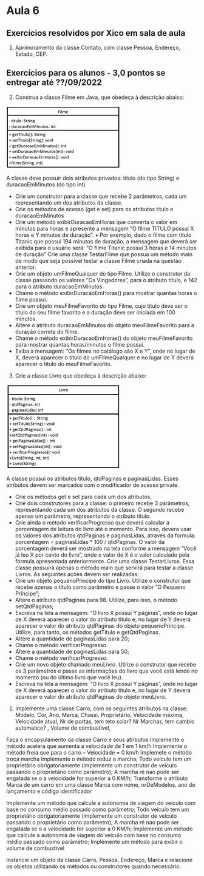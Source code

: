 # Aula 6

## Exercícios resolvidos por Xico em sala de aula
1. Aprimoramento da classe Contato, com classe Pessoa, Endereço, Estado, CEP.

## Exercícios para os alunos - 3,0 pontos se entregar até ??/09/2022
2. Construa a classe Filme em Java, que obedeça à descrição abaixo:

![Classe Filme](filme2.jpg)

A classe deve possuir dois atributos privados: titulo (do tipo String) e duracaoEmMinutos (do tipo int)
- Crie um construtor para a classe que recebe 2 parâmetros, cada um representando um dos atributos da
classe.
- Crie os métodos de acesso (get e set) para os atributos titulo e duracaoEmMinutos
- Crie um método exibirDuracaoEmHoras que converta o valor em minutos para horas e apresente a
mensagem “O filme TITULO possui X horas e Y minutos de duração”.
▪ Por exemplo, dado o filme com título Titanic que possui 194 minutos de duração, a mensagem que
deverá ser exibida para o usuário será:
“O filme Titanic possui 3 horas e 14 minutos de duração”
Crie uma classe TestarFilme que possua um método main de modo que seja possível testar a classe Filme criada na
questão anterior.
- Crie um objeto umFilmeQualquer do tipo Filme. Utilize o construtor da classe passando os valores “Os
Vingadores”, para o atributo título, e 142 para o atributo duracaoEmMinutos.
- Chame o método exibirDuracaoEmHoras() para mostrar quantas horas o filme possui.
- Crie um objeto meuFilmeFavorito do tipo Filme, cujo título deve ser o título do seu filme favorito e a
duração deve ser iniciada em 100 minutos.
- Altere o atributo duracaoEmMinutos do objeto meuFilmeFavorito para a duração correta do filme.
- Chame o método exibirDuracaoEmHoras() do objeto meuFilmeFavorito para mostrar quantas
horas/minutos o filme possui.
- Exiba a mensagem: “Os filmes no catálogo são X e Y”, onde no lugar de X, deverá aparecer o título do
umFilmeQualquer e no lugar de Y deverá aparecer o título do meuFilmeFavorito.


3. Crie a classe Livro que obedeça à descrição abaixo:

![Classe Livro](livro2.jpg)

A classe possui os atributos titulo, qtdPaginas e paginasLidas. Esses atributos devem ser marcados com
o modificador de acesso private.
- Crie os métodos get e set para cada um dos atributos.
- Crie dois construtores para a classe: o primeiro recebe 3 parâmetros, representando cada um dos
atributos da classe. O segundo recebe apenas um parâmetro, representando o atributo título.
- Crie ainda o método verificarProgresso que deverá calcular a porcentagem de leitura do livro até o
momento. Para isso, devera usar os valores dos atributos qtdPaginas e paginasLidas, através da formula:
porcentagem = paginasLidas * 100 / qtdPaginas. O valor da porcentagem deverá ser mostrado na tela
conforme a mensagem “Você já leu X por cento do livro”, onde o valor de X é o valor calculado pela
fórmula apresentada anteriormente.
Crie uma classe TestarLivros. Essa classe possuirá apenas o método main que servirá para testar a classe Livros.
As seguintes ações devem ser realizadas:
- Crie um objeto pequenoPrincipe do tipo Livro. Utilize o construtor que recebe apenas o título como
parâmetro e passe o valor “O Pequeno Príncipe”;
- Altere o atributo qtdPaginas para 98. Utilize, para isso, o método setQtdPaginas;
- Escreva na tela a mensagem: “O livro X possui Y páginas”, onde no lugar de X deverá aparecer o valor do
atributo titulo e, no lugar de Y deverá aparecer o valor do atributo qtdPaginas do objeto
pequenoPrincipe. Utilize, para tanto, os métodos getTitulo e getQtdPaginas.
- Altere a quantidade de paginasLidas para 20;
- Chame o método verificarProgresso.
- Altere a quantidade de paginasLidas para 50;
- Chame o método verificarProgresso.
- Crie um novo objeto chamado meuLivro. Utilize o construtor que recebe os 3 parâmetros e passe as
informações do livro que você está lendo no momento (ou do último livro que você leu).
- Escreva na tela a mensagem: “O livro X possui Y páginas”, onde no lugar de X deverá aparecer o valor do
atributo titulo e, no lugar de Y deverá aparecer o valor do atributo qtdPaginas do objeto meuLivro.


1. Implemente uma classe Carro, com os seguintes atributos na classe:
Modelo,  Cor, Ano, Marca, Chassi, Proprietário, Velocidade máxima, Velocidade atual, Nr de portas, tem teto solar?
 Nr Marchas, tem cambio automatico? , Volume de combustível,

Faça o encapsulamento da classe Carro e seus atributos
Implemente o método acelera que aumenta a velocidade de 1 em 1 km/h
Implemente o método freia que para o carro – Velocidade = 0 km/h
Implemete o método troca marcha
Implemente o método reduz a marcha;
Todo veículo tem um proprietário obrigatoriamente (implemente um construtor de veículo passando o proprietário como parâmetro);
A marcha ré nao pode ser engatada se o a velocidade for superior a 0 KM/h;
Transforme o atributo Marca de um carro em uma classe Marca com nome, nrDeModelos, ano de lançamento e código identificador


Implemente um método que calcule a autonomia de viagem do veículo com base no consumo médio passado como parâmetro;
Todo veículo tem um proprietário obrigatoriamente (implemente um construtor de veículo passando o proprietário como parâmetro);
A marcha ré nao pode ser engatada se o a velocidade for superior a 0 KM/h;
Implemente um método que calcule a autonomia de viagem do veículo com base no consumo médio passado como parâmetro;
Implemente um método para exibir o volume de combustível 


Instancie um objeto da classe Carro, Pessoa, Endereço, Marca e relacione os objetos utilizando os métodos ou construtores quando necessário.


